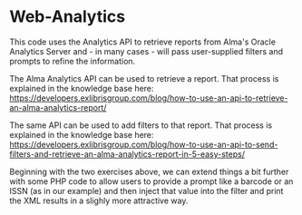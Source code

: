 # Web-Analytics
This code uses the Analytics API to retrieve reports from Alma's Oracle Analytics Server and - in many cases - will pass user-supplied filters and prompts to refine the information. 

The Alma Analytics API can be used to retrieve a report.  That process is explained in the knowledge base here:
https://developers.exlibrisgroup.com/blog/how-to-use-an-api-to-retrieve-an-alma-analytics-report/

The same API can be used to add filters to that report.  That process is explained in the knowledge base here:
https://developers.exlibrisgroup.com/blog/how-to-use-an-api-to-send-filters-and-retrieve-an-alma-analytics-report-in-5-easy-steps/

Beginning with the two exercises above, we can extend things a bit further with some PHP code to allow users to provide a prompt like a barcode or an ISSN (as in our example) and then inject that value into the filter and print the XML results in a slighly more attractive way.


